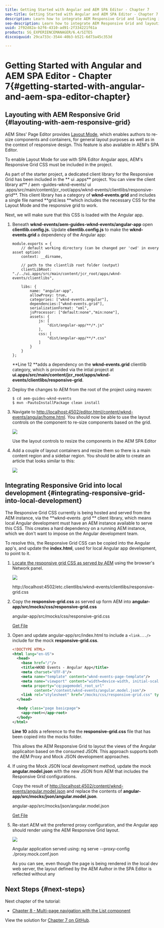 ```yaml
---
title: Getting Started with Angular and AEM SPA Editor - Chapter 7
seo-title: Getting Started with Angular and AEM SPA Editor - Chapter 7
description: Learn how to integrate AEM Responsive Grid and layouting in the Angular application.
seo-description: Learn how to integrate AEM Responsive Grid and layouting in the Angular application.
uuid: 2f92d82a-b2f6-4310-ad91-2f334221f61a
products: SG_EXPERIENCEMANAGER/6.4/SITES
discoiquuid: 29ca733c-3544-40b3-b521-6d73a45c353d

---
```


# Getting Started with Angular and AEM SPA Editor - Chapter 7{#getting-started-with-angular-and-aem-spa-editor-chapter}

## Layouting with AEM Responsive Grid {#layouting-with-aem-responsive-grid}

AEM Sites' Page Editor provides [Layout Mode](https://helpx.adobe.com/experience-manager/6-4/sites/authoring/using/responsive-layout.html), which enables authors to re-size components and containers, for general layout purposes as well as in the context of responsive design. This feature is also available in AEM's SPA Editor.

To enable Layout Mode for use with SPA Editor Angular apps, AEM's Responsive Grid CSS must be included in the project.

As part of the starter project, a dedicated client library for the Responsive Grid has been included in the ** ui .apps** project. You can view the client library at** /  aem -guides-wknd-events/  ui .apps/src/main/content/jcr_root/apps/wknd-events/clientlibs/responsive-grid**. This client library has a category of **wknd-events.grid** and includes a single file named **grid.less **which includes the necessary CSS for the Layout Mode and the responsive grid to work.

Next, we will make sure that this CSS is loaded with the Angular app.

1. Beneath **wknd-events/aem-guides-wknd-events/angular-app** open **clientlib.config.js.** Update **clientlib.config.js** to make the **wknd-events.grid** a dependency of the Angular app:

   ```
   module.exports = {
       // default working directory (can be changed per 'cwd' in every asset option)
       context: __dirname,
   
       // path to the clientlib root folder (output)
       clientLibRoot: "./../ui.apps/src/main/content/jcr_root/apps/wknd-events/clientlibs",
   
       libs: {
           name: "angular-app",
           allowProxy: true,
           categories: ["wknd-events.angular"],
           dependencies:["wknd-events.grid"],
           serializationFormat: "xml",
           jsProcessor: ["default:none","min:none"],
           assets: {
               js: [
                   "dist/angular-app/**/*.js"
               ],
               css: [
                   "dist/angular-app/**/*.css"
               ]
           }
       }
   };
   ```

   **Line 12 **adds a dependency on the **wknd-events.grid** clientlib category, which is provided via the intial project at **ui.apps/src/main/content/jcr_root/apps/wknd-events/clientlibs/responsive-grid**.

1. Deploy the changes to AEM from the root of the project using maven:

   ```shell
   $ cd aem-guides-wknd-events
   $ mvn -PautoInstallPackage clean install
   ```

1. Navigate to [http://localhost:4502/editor.html/content/wknd-events/angular/home.html](http://localhost:4502/editor.html/content/wknd-events/angular/home.html). You should now be able to use the layout controls on the component to re-size components based on the grid.

   ![](assets/layout-in-aem-author.gif)

   Use the layout controls to resize the components in the AEM SPA Editor

1. Add a couple of layout containers and resize them so there is a main content region and a sidebar region. You should be able to create an article that looks similar to this:

   ![](assets/complex-page-layout.png)

## Integrating Responsive Grid into local development {#integrating-responsive-grid-into-local-development}

The Responsive Grid CSS currently is being hosted and served from the AEM instance, via the **wknd-events  .grid ** client library, which means local Angular development must have an AEM instance available to serve this CSS. This creates a hard dependency on a running AEM instance, which we don't want to impose on the Angular development team.

To resolve this, the Responsive Grid CSS can be copied into the Angular app's, and update the **index.html**, used for local Angular app development, to point to it.

1. [Locate the responsive grid CSS as served by AEM](http://localhost:4502/etc.clientlibs/wknd-events/clientlibs/responsive-grid.css) using the browser's Network panel.

   ![](assets/responsive-grid-css.png)

   http://localhost:4502/etc.clientlibs/wknd-events/clientlibs/responsive-grid.css

1. Copy the **responsive-grid.css** as served up form AEM into **angular-app/src/mocks/css/responsive-grid.css**

   angular-app/src/mocks/css/responsive-grid.css

   [Get File](assets/responsive-grid.css)

1. Open and update angular-app/src/index.html to include a `<link.../>` include for the mock **responsive-grid.css**.

   ```xml
   <!DOCTYPE HTML>
   <html lang="en-US">
     <head>
       <base href="/"/>
       <title>WKND Events - Angular App</title>
       <meta charset="UTF-8"/>
       <meta name="template" content="wknd-events-page-template"/>
       <meta name="viewport" content="width=device-width, initial-scale=1, shrink-to-fit=no"/>
       <meta property="cq:pagemodel_root_url" 
             content="/content/wknd-events/angular.model.json"/>
       <link rel="stylesheet" href="/mocks/css/responsive-grid.css" type="text/css">
     </head>
   
     <body class="page basicpage">
       <app-root></app-root>
     </body>
   </html>
   ```

   **Line 10** adds a reference to the the **responsive-grid.css** file that has been copied into the mocks folder.

   This allows the AEM Responsive Grid to layout the views of the Angular applicaiton based on the consumed JSON. This approach supports both the AEM Proxy and Mock JSON development approaches.

1. If using the Mock JSON local development method, update the mock **angular.model.json** with the new JSON from AEM that includes the Responsive Grid configurations.

   Copy the result of [http://localhost:4502/content/wknd-events/angular.model.json](http://localhost:4502/content/wknd-events/angular.model.json) and replace the contents of **angular-app/src/mocks/json/angular.model.json**.

   angular-app/src/mocks/json/angular.model.json

   [Get File](assets/angular_model-2.json)

1. Re-start AEM wit the preferred proxy configuration, and the Angular app should render using the AEM Responsive Grid layout.

   ![](assets/local-dev-with-responsive-grid.png)

   Angular application served using: ng serve --proxy-config ./proxy.mock.conf.json

   As you can see, even though the page is being rendered in the local dev web server, the layout defined by the AEM Author in the SPA Editor is reflected without any

## Next Steps {#next-steps}

Next chapter of the tutorial:

* [Chapter 8 - Multi-page navigation with the List component](/help/getting-started-spa-wknd-tutorial-develop/angular/chapter-8.md)

View the solution for [Chapter 7 on GitHub](https://github.com/Adobe-Marketing-Cloud/aem-guides-wknd-events/tree/angular/chapter-7).
